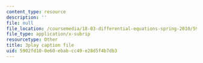 ```yaml
---
content_type: resource
description: ''
file: null
file_location: /coursemedia/18-03-differential-equations-spring-2010/5902fd100e60ebabcc49e28d5f4b7db3_yD0_EQLxHcw.srt
file_type: application/x-subrip
resourcetype: Other
title: 3play caption file
uid: 5902fd10-0e60-ebab-cc49-e28d5f4b7db3
---
```


